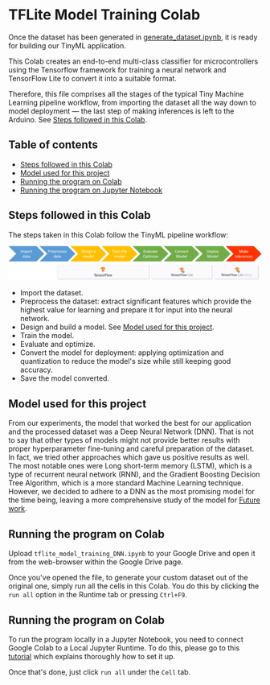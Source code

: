 # TFLite Model Training Colab

Once the dataset has been generated in [generate_dataset.ipynb](../generate_dataset/generate_dataset.ipynb), it is ready for building our TinyML application. 

This Colab creates an end-to-end multi-class classifier for microcontrollers using the Tensorflow framework for training a neural network and TensorFlow Lite to convert it into a suitable format.

Therefore, this file comprises all the stages of the typical Tiny Machine Learning pipeline workflow, from importing the dataset all the way down to model deployment — the last step of making inferences is left to the Arduino. See [Steps followed in this Colab](#Steps-followed-in-this-Colab).


## Table of contents

- [Steps followed in this Colab](#Steps-followed-in-this-Colab)
- [Model used for this project](#Model-used-for-this-project)
- [Running the program on Colab](#Running-the-program-on-Colab)
- [Running the program on Jupyter Notebook](#Running-the-program-on-Jupyter-Notebook)


## Steps followed in this Colab

The steps taken in this Colab follow the TinyML pipeline workflow:

![image info](../../../images/TinyML-pipeline.png)

* Import the dataset.
* Preprocess the dataset: extract significant features which provide the highest value for learning and prepare it for input into the neural network.
* Design and build a model. See [Model used for this project](#Model-used-for-this-project).
* Train the model.
* Evaluate and optimize.
* Convert the model for deployment: applying optimization and quantization to reduce the model's size while still keeping good accuracy.
* Save the model converted.


## Model used for this project

From our experiments, the model that worked the best for our application and the processed dataset was a Deep Neural Network (DNN). That is not to say that other types of models might not provide better results with proper hyperparameter fine-tuning and careful preparation of the dataset. In fact, we tried other approaches which gave us positive results as well. The most notable ones were Long short-term memory (LSTM), which is a type of recurrent neural network (RNN), and the Gradient Boosting Decision Tree Algorithm, which is a more standard Machine Learning technique. However, we decided to adhere to a DNN as the most promising model for the time being, leaving a more comprehensive study of the model for [Future work](../../../README.md#Future-work).


## Running the program on Colab

Upload `tflite_model_training_DNN.ipynb` to your Google Drive and open it from the web-browser within the Google Drive page. 

Once you've opened the file, to generate your custom dataset out of the original one, simply run all the cells in this Colab. You do this by clicking the `run all` option in the Runtime tab or pressing `Ctrl+F9`.


## Running the program on Colab

To run the program locally in a Jupyter Notebook, you need to connect Google Colab to a Local Jupyter Runtime. To do this, please go to this [tutorial](https://research.google.com/colaboratory/local-runtimes.html "Google Colaboratory") which explains thoroughly how to set it up. 

Once that's done, just click `run all` under the `Cell` tab.
